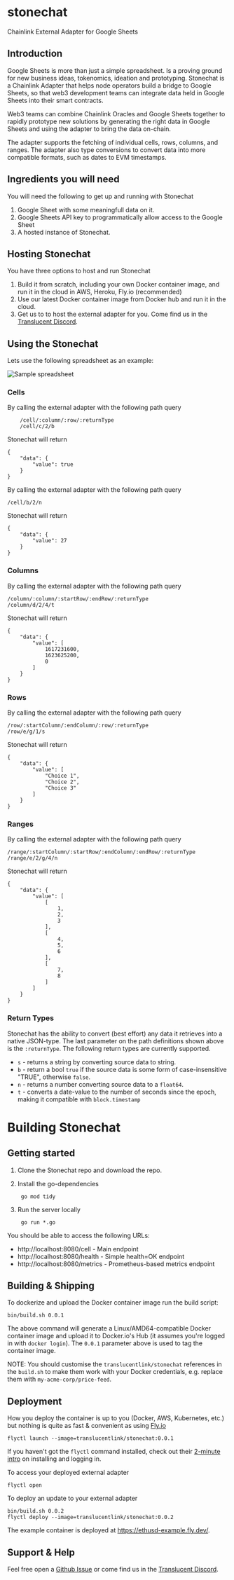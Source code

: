 # stonechat
Chainlink External Adapter for Google Sheets

## Introduction

Google Sheets is more than just a simple spreadsheet. Is a proving ground for new business ideas, tokenomics, ideation and prototyping.
Stonechat is a Chainlink Adapter that helps node operators build a bridge to Google Sheets, so that web3 development teams can integrate data held in Google Sheets into their smart contracts.

Web3 teams can combine Chainlink Oracles and Google Sheets together to rapidly prototype new solutions by generating the right data in Google Sheets and using the adapter to bring the data on-chain.

The adapter supports the fetching of individual cells, rows, columns, and ranges. The adapter also type conversions to convert data into more compatible formats, such as dates to EVM timestamps.

## Ingredients you will need

You will need the following to get up and running with Stonechat

1. Google Sheet with some meaningfull data on it.
2. Google Sheets API key to programmatically allow access to the Google Sheet
3. A hosted instance of Stonechat.

## Hosting Stonechat

You have three options to host and run Stonechat
1. Build it from scratch, including your own Docker container image, and run it in the cloud in AWS, Heroku, Fly.io (recommended)
2. Use our latest Docker container image from Docker hub and run it in the cloud.
3. Get us to to host the external adapter for you. Come find us in the [Translucent Discord](https://discord.gg/JxKT6R9Xpz).

## Using the Stonechat

Lets use the following spreadsheet as an example:

![Sample spreadsheet](./assets/spreadsheet.png)

### Cells

By calling the external adapter with the following path query

        /cell/:column/:row/:returnType
        /cell/c/2/b

Stonechat will return

    {
        "data": {
            "value": true
        }
    }

By calling the external adapter with the following path query

    /cell/b/2/n

Stonechat will return

    {
        "data": {
            "value": 27
        }
    }

### Columns

By calling the external adapter with the following path query

    /column/:column/:startRow/:endRow/:returnType
    /column/d/2/4/t

Stonechat will return

    {
        "data": {
            "value": [
                1617231600,
                1623625200,
                0
            ]
        }
    }

### Rows

By calling the external adapter with the following path query

    /row/:startColumn/:endColumn/:row/:returnType
    /row/e/g/1/s

Stonechat will return

    {
        "data": {
            "value": [
                "Choice 1",
                "Choice 2",
                "Choice 3"
            ]
        }
    }


### Ranges

By calling the external adapter with the following path query

    /range/:startColumn/:startRow/:endColumn/:endRow/:returnType
    /range/e/2/g/4/n

Stonechat will return

    {
        "data": {
            "value": [
                [
                    1,
                    2,
                    3
                ],
                [
                    4,
                    5,
                    6
                ],
                [
                    7,
                    8
                ]
            ]
        }
    }

### Return Types

Stonechat has the ability to convert (best effort) any data it retrieves into a native JSON-type. The last parameter on the path definitions shown above is the `:returnType`. The following return types are currently supported.

* `s` - returns a string by converting source data to string.
* `b` - return a bool `true` if the source data is some form of case-insensitive "TRUE", otherwise `false`.
* `n` - returns a number converting source data to a `float64`.
* `t` - converts a date-value to the number of seconds since the epoch, making it compatible with `block.timestamp`

# Building Stonechat
## Getting started

1. Clone the Stonechat repo and download the repo.
2. Install the go-dependencies

        go mod tidy

3. Run the server locally

        go run *.go

You should be able to access the following URLs:
- http://localhost:8080/cell - Main endpoint
- http://localhost:8080/health - Simple health=OK endpoint
- http://localhost:8080/metrics - Prometheus-based metrics endpoint

## Building & Shipping

To dockerize and upload the Docker container image run the build script:

    bin/build.sh 0.0.1

The above command will generate a Linux/AMD64-compatible Docker container image and upload it to Docker.io's Hub (it assumes you're logged in with `docker login`). The `0.0.1` parameter above is used to tag the container image.

NOTE: You should customise the `translucentlink/stonechat` references in the `build.sh` to make them work with your Docker credentials, e.g. replace them with `my-acme-corp/price-feed`.


## Deployment

How you deploy the container is up to you (Docker, AWS, Kubernetes, etc.) but nothing is quite as fast & convenient as using [Fly.io](https://fly.io/)

    flyctl launch --image=translucentlink/stonechat:0.0.1

If you haven't got the `flyctl` command installed, check out their [2-minute intro](https://fly.io/docs/getting-started/installing-flyctl/) on installing and logging in.

To access your deployed external adapter

    flyctl open

To deploy an update to your external adapter

    bin/build.sh 0.0.2
    flyctl deploy --image=translucentlink/stonechat:0.0.2

The example container is deployed at https://ethusd-example.fly.dev/.

## Support & Help

Feel free open a [Github Issue](https://github.com/translucent-link/stonechat/issues) or come find us in the [Translucent Discord](https://discord.gg/JxKT6R9Xpz).
